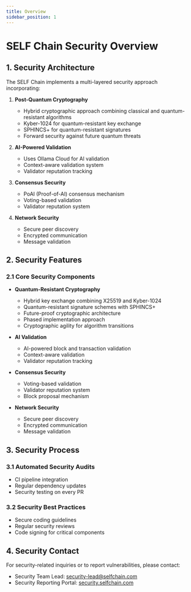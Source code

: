 ```yaml
---
title: Overview
sidebar_position: 1
---
```


# SELF Chain Security Overview

## 1. Security Architecture

The SELF Chain implements a multi-layered security approach incorporating:

1. **Post-Quantum Cryptography**
   - Hybrid cryptographic approach combining classical and quantum-resistant algorithms
   - Kyber-1024 for quantum-resistant key exchange
   - SPHINCS+ for quantum-resistant signatures
   - Forward security against future quantum threats

2. **AI-Powered Validation**
   - Uses Ollama Cloud for AI validation
   - Context-aware validation system
   - Validator reputation tracking

3. **Consensus Security**
   - PoAI (Proof-of-AI) consensus mechanism
   - Voting-based validation
   - Validator reputation system

4. **Network Security**
   - Secure peer discovery
   - Encrypted communication
   - Message validation

## 2. Security Features

### 2.1 Core Security Components

- **Quantum-Resistant Cryptography**
  - Hybrid key exchange combining X25519 and Kyber-1024
  - Quantum-resistant signature schemes with SPHINCS+
  - Future-proof cryptographic architecture
  - Phased implementation approach
  - Cryptographic agility for algorithm transitions

- **AI Validation**
  - AI-powered block and transaction validation
  - Context-aware validation
  - Validator reputation tracking

- **Consensus Security**
  - Voting-based validation
  - Validator reputation system
  - Block proposal mechanism

- **Network Security**
  - Secure peer discovery
  - Encrypted communication
  - Message validation

## 3. Security Process

### 3.1 Automated Security Audits

- CI pipeline integration
- Regular dependency updates
- Security testing on every PR

### 3.2 Security Best Practices

- Secure coding guidelines
- Regular security reviews
- Code signing for critical components

## 4. Security Contact

For security-related inquiries or to report vulnerabilities, please contact:
- Security Team Lead: [security-lead@selfchain.com](mailto:security-lead@selfchain.com)
- Security Reporting Portal: [security.selfchain.com](https://security.selfchain.com)
